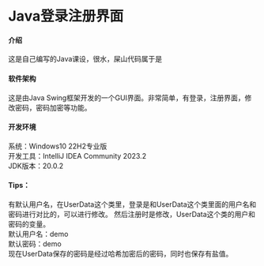 # Java登录注册界面

#### 介绍
这是自己编写的Java课设，很水，屎山代码属于是

#### 软件架构
这是由Java Swing框架开发的一个GUI界面。非常简单，有登录，注册界面，修改密码，密码加密等功能。

#### 开发环境
系统：Windows10 22H2专业版<br />
开发工具：IntelliJ IDEA Community 2023.2<br />
JDK版本：20.0.2<br />

#### Tips：
有默认用户名，在UserData这个类里，登录是和UserData这个类里面的用户名和密码进行对比的，可以进行修改。
然后注册时是修改，UserData这个类的用户和密码的变量。<br />
默认用户名：demo <br/>
默认密码：demo <br/>
现在UserData保存的密码是经过哈希加密后的密码，同时也保存有盐值。

